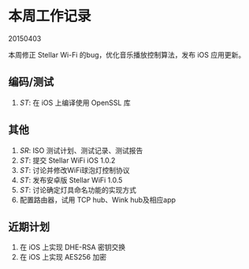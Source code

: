 # 本周工作记录

20150403

本周修正 Stellar Wi-Fi 的bug，优化音乐播放控制算法，发布 iOS 应用更新。

## 编码/测试

1. *ST*: 在 iOS 上编译使用 OpenSSL 库

## 其他

1. *SR*: ISO 测试计划、测试记录、测试报告
2. *ST*: 提交 Stellar WiFi iOS 1.0.2
3. *ST*: 讨论并修改WiFi球泡灯控制协议
4. *ST*: 发布安卓版 Stellar WiFi 1.0.5
5. *ST*: 讨论确定灯具命名功能的实现方式
6. 配置路由器，试用 TCP hub、Wink hub及相应app


## 近期计划

1. 在 iOS 上实现 DHE-RSA 密钥交换
2. 在 iOS 上实现 AES256 加密
